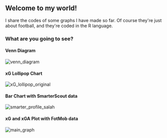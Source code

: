 ## Welcome to my world!
I share the codes of some graphs I have made so far. Of course they're just about football, and they're coded in the R language.
### What are you going to see?
#### Venn Diagram
![venn_diagram](https://user-images.githubusercontent.com/65786664/189120607-07c49f72-120d-4b88-96f0-d19eaf8ddeee.png)
#### xG Lollipop Chart
![xG_lollipop_original](https://user-images.githubusercontent.com/65786664/190358175-cc6d261e-4308-4203-8aaa-59a4eb278757.png)
#### Bar Chart with SmarterScout data
![smarter_profile_salah](https://user-images.githubusercontent.com/65786664/191925973-c821b413-9f69-44a0-8cb8-43f30c455118.png)
#### xG and xGA Plot with FotMob data
![main_graph](https://user-images.githubusercontent.com/65786664/194590682-2b48134e-642d-4fb1-b45e-d044af1277cf.png)



